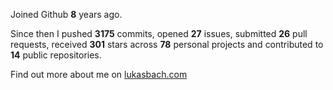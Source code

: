 Joined Github **8** years ago.

Since then I pushed **3175** commits, opened **27** issues, submitted **26** pull requests, received **301** stars across **78** personal projects and contributed to **14** public repositories.

Find out more about me on [lukasbach.com](https://lukasbach.com)
